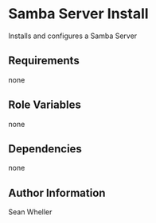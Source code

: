Samba Server Install
========

Installs and configures a Samba Server

Requirements
------------

none

Role Variables
--------------

none

Dependencies
------------

none

Author Information
------------------

Sean Wheller
